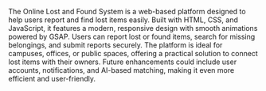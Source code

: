 The Online Lost and Found System is a web-based platform designed to help users report and find lost items easily. Built with HTML, CSS, and JavaScript, it features a modern, responsive design with smooth animations powered by GSAP. Users can report lost or found items, search for missing belongings, and submit reports securely. The platform is ideal for campuses, offices, or public spaces, offering a practical solution to connect lost items with their owners. Future enhancements could include user accounts, notifications, and AI-based matching, making it even more efficient and user-friendly.

